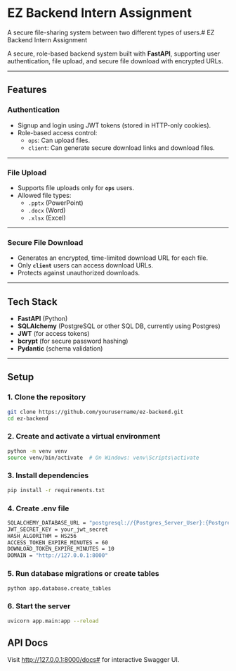 # EZ Backend Intern Assignment

A secure file-sharing system between two different types of users.# EZ Backend Intern Assignment

A secure, role-based backend system built with **FastAPI**, supporting user authentication, file upload, and secure file download with encrypted URLs.

---

## Features

### Authentication

- Signup and login using JWT tokens (stored in HTTP-only cookies).
- Role-based access control: 
  - `ops`: Can upload files.
  - `client`: Can generate secure download links and download files.

---

### File Upload

- Supports file uploads only for **`ops`** users.
- Allowed file types: 
  - `.pptx` (PowerPoint)
  - `.docx` (Word)
  - `.xlsx` (Excel)

---

### Secure File Download

- Generates an encrypted, time-limited download URL for each file.
- Only **`client`** users can access download URLs.
- Protects against unauthorized downloads.

---

## Tech Stack

- **FastAPI** (Python)
- **SQLAlchemy** (PostgreSQL or other SQL DB, currently using Postgres)
- **JWT** (for access tokens)
- **bcrypt** (for secure password hashing)
- **Pydantic** (schema validation)

---


## Setup

### 1. Clone the repository

```bash
git clone https://github.com/yourusername/ez-backend.git
cd ez-backend
```

### 2. Create and activate a virtual environment

```bash
python -m venv venv
source venv/bin/activate  # On Windows: venv\Scripts\activate
```

### 3. Install dependencies

```bash
pip install -r requirements.txt
```

### 4. Create .env file

```bash
SQLALCHEMY_DATABASE_URL = "postgresql://{Postgres_Server_User}:{Postgres_Server_Password}@localhost:5432/EZ_Backend"
JWT_SECRET_KEY = your_jwt_secret
HASH_ALGORITHM = HS256
ACCESS_TOKEN_EXPIRE_MINUTES = 60
DOWNLOAD_TOKEN_EXPIRE_MINUTES = 10
DOMAIN = "http://127.0.0.1:8000"

```

### 5. Run database migrations or create tables

```bash
python app.database.create_tables
```

### 6. Start the server
```bash
uvicorn app.main:app --reload
```

## API Docs

Visit http://127.0.0.1:8000/docs# for interactive Swagger UI.
